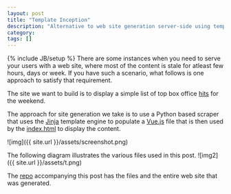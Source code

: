 ```yaml
---
layout: post
title: "Template Inception"
description: "Alternative to web site generation server-side using templates"
category:
tags: []
---
```

{% include JB/setup %}
There are some instances when you need to serve your users with a web site, where most of the content is stale for atleast few hours, days or week. If you have such a scenario, what follows is one approach to satisfy that requirement.

The site we want to build is to display a simple list of top box office [hits](http://www.imdb.com/chart/boxoffice) for the weekend. 

The approach for site generation we take is to use a Python based scraper that uses the [Jinja](http://jinja.pocoo.org/) template engine to populate a [Vue.js](https://vuejs.org/) file that is then used by the [index.html](https://github.com/mobileraj/jinja2vue/blob/master/page/index.html) to display the content.

![img]({{ site.url }}/assets/screenshot.png)

The following diagram illustrates the various files used in this post.
![img2]({{ site.url }}/assets/t.png)

The [repo](https://github.com/mobileraj/jinja2vue) accompanying this post has the files and the entire web site that was generated.
